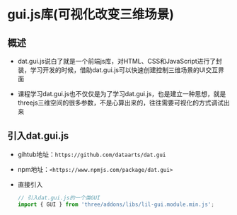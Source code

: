 # gui.js库(可视化改变三维场景)

## 概述

+ dat.gui.js说白了就是一个前端js库，对HTML、CSS和JavaScript进行了封装，学习开发的时候，借助dat.gui.js可以快速创建控制三维场景的UI交互界面

+ 课程学习dat.gui.js也不仅仅是为了学习dat.gui.js，也是建立一种思想，就是threejs三维空间的很多参数，不是心算出来的，往往需要可视化的方式调试出来

## 引入dat.gui.js

+ gihtub地址：`https://github.com/dataarts/dat.gui`

+ npm地址：`<https://www.npmjs.com/package/dat.gui>`

+ 直接引入

  ```js
  // 引入dat.gui.js的一个类GUI
  import { GUI } from 'three/addons/libs/lil-gui.module.min.js';
  ```
